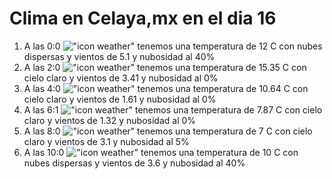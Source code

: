 # Clima en Celaya,mx en el dia 16

1. A las 0:0 !["icon weather"](http://openweathermap.org/img/w/03n.png) tenemos una temperatura de 12 C con nubes dispersas y  vientos de 5.1 y nubosidad al 40%
1. A las 2:0 !["icon weather"](http://openweathermap.org/img/w/01n.png) tenemos una temperatura de 15.35 C con cielo claro y  vientos de 3.41 y nubosidad al 0%
1. A las 4:0 !["icon weather"](http://openweathermap.org/img/w/01n.png) tenemos una temperatura de 10.64 C con cielo claro y  vientos de 1.61 y nubosidad al 0%
1. A las 6:1 !["icon weather"](http://openweathermap.org/img/w/01n.png) tenemos una temperatura de 7.87 C con cielo claro y  vientos de 1.32 y nubosidad al 0%
1. A las 8:0 !["icon weather"](http://openweathermap.org/img/w/02n.png) tenemos una temperatura de 7 C con cielo claro y  vientos de 3.1 y nubosidad al 5%
1. A las 10:0 !["icon weather"](http://openweathermap.org/img/w/03d.png) tenemos una temperatura de 10 C con nubes dispersas y  vientos de 3.6 y nubosidad al 40%
